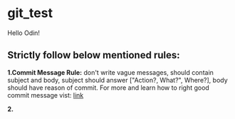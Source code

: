 # git_test
Hello Odin!

<h2>Strictly follow below mentioned rules:</h2>

<strong>1.Commit Message Rule:</strong> don't write vague messages, should contain subject and body, subject should answer ["Action?, What?", Where?], body should have reason of commit. For more and learn how to right good commit message vist: [link](https://www.theodinproject.com/lessons/foundations-commit-messages)

<strong>2.</strong>